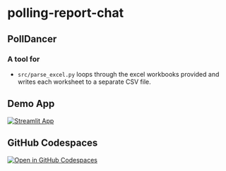 # polling-report-chat

## PollDancer
### A tool for 
* `src/parse_excel.py` loops through the excel workbooks provided and writes each worksheet to a separate CSV file.


## Demo App

[![Streamlit App](https://static.streamlit.io/badges/streamlit_badge_black_white.svg)](https://app-starter-kit.streamlit.app/)

## GitHub Codespaces

[![Open in GitHub Codespaces](https://github.com/codespaces/badge.svg)](https://codespaces.new/streamlit/app-starter-kit?quickstart=1)
